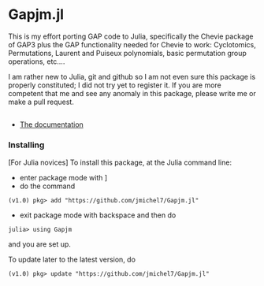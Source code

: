 # Gapjm.jl

This  is  my  effort  porting  GAP  code  to Julia, specifically the Chevie
package  of  GAP3  plus  the  GAP  functionality needed for Chevie to work:
Cyclotomics,   Permutations,   Laurent   and   Puiseux  polynomials,  basic
permutation group operations, etc….

I am rather new to Julia, git and github so I am not even sure this package
is  properly constituted; I did not try yet to register it. If you are more
competent  that me and see any anomaly  in this package, please write me or
make a pull request.

##

* [The documentation](https://jmichel7.github.io/Gapjm.jl)

### Installing

[For Julia novices]
To install this package, at the Julia command line:

  *  enter package mode with ]
  *  do the command
```
(v1.0) pkg> add "https://github.com/jmichel7/Gapjm.jl"
```
- exit package mode with backspace and then do
```
julia> using Gapjm
```
and you are set up.

To update later to the latest version, do

```
(v1.0) pkg> update "https://github.com/jmichel7/Gapjm.jl"
```
